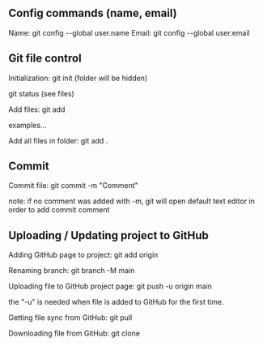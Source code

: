 ## Config commands (name, email)
Name:
git config --global user.name
Email:
git config --global user.email

## Git file control
Initialization:
git init
(folder will be hidden)

git status
(see files)

Add files:
git add <file>

examples...

Add all files in folder:
git add .


## Commit
Commit file:
git commit -m "Comment"

note: if no comment was added with -m, git will open default text editor in order to add commit comment

## Uploading / Updating project to GitHub
Adding GitHub page to project: 
git add origin <web address>

Renaming branch:
git branch -M main 

Uploading file to GitHub project page:
git push -u origin main

the "-u" is needed when file is added to GitHub for the first time.


Getting file sync from GitHub:
git pull


Downloading file from GitHub:
git clone <repo link>